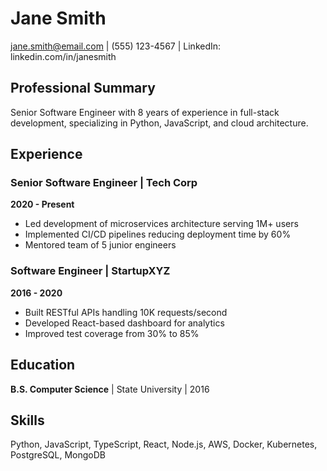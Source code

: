 # Jane Smith

jane.smith@email.com | (555) 123-4567 | LinkedIn: linkedin.com/in/janesmith

## Professional Summary

Senior Software Engineer with 8 years of experience in full-stack development, specializing in Python, JavaScript, and cloud architecture.

## Experience

### Senior Software Engineer | Tech Corp
**2020 - Present**
- Led development of microservices architecture serving 1M+ users
- Implemented CI/CD pipelines reducing deployment time by 60%
- Mentored team of 5 junior engineers

### Software Engineer | StartupXYZ
**2016 - 2020**
- Built RESTful APIs handling 10K requests/second
- Developed React-based dashboard for analytics
- Improved test coverage from 30% to 85%

## Education

**B.S. Computer Science** | State University | 2016

## Skills

Python, JavaScript, TypeScript, React, Node.js, AWS, Docker, Kubernetes, PostgreSQL, MongoDB